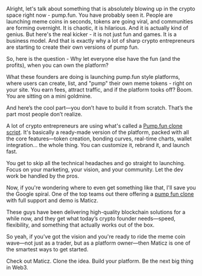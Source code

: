 Alright, let's talk about something that is absolutely blowing up in the crypto space right now - pump.fun. You have probably seen it. People are launching meme coins in seconds, tokens are going viral, and communities are forming overnight. It is chaotic, it is hilarious. And it is actually kind of genius. But here's the real kicker - it is not just fun and games. It is a business model. And that is exactly why a lot of sharp crypto entrepreneurs are starting to create their own versions of pump fun.

So, here is the question - Why let everyone else have the fun (and the profits), when you can own the platform?

What these founders are doing is launching pump.fun style platforms, where users can create, list, and "pump" their own meme tokens - right on your site. You earn fees, attract traffic, and if the platform tooks off? Boom. You are sitting on a mini goldmine.

And here’s the cool part—you don’t have to build it from scratch. That’s the part most people don’t realize.

A lot of crypto entrepreneurs are using what's called a [Pump.fun clone script](https://maticz.com/pump-fun-clone-script). It's basically a ready-made version of the platform, packed with all the core features—token creation, bonding curves, real-time charts, wallet integration… the whole thing. You can customize it, rebrand it, and launch fast.

You get to skip all the technical headaches and go straight to launching. Focus on your marketing, your vision, and your community. Let the dev work be handled by the pros.

Now, if you're wondering where to even get something like that, I'll save you the Google spiral. One of the top teams out there offering a [pump fun clone](https://maticz.com/pump-fun-clone-script) with full support and demo is Maticz.

These guys have been delivering high-quality blockchain solutions for a while now, and they get what today’s crypto founder needs—speed, flexibility, and something that actually works out of the box.

So yeah, if you’ve got the vision and you're ready to ride the meme coin wave—not just as a trader, but as a platform owner—then Maticz is one of the smartest ways to get started.

Check out Maticz. Clone the idea. Build your platform. Be the next big thing in Web3.
